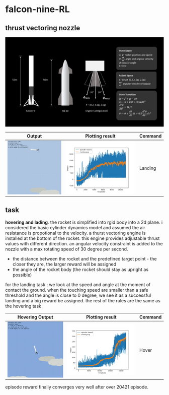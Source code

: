 # falcon-nine-RL

## thrust vectoring nozzle

![configuration_rocket](.github/asset_image/configuration.jpg)

| Output  | Plotting result | Command |
| ------------- | ------------- | ------------- |
| ![landing_falcon](.github/asset_image/falcon_9_landing.gif)  | ![falcon_9_landing_result](.github/asset_image/falcon_9_landing_result.jpg) | Landing |


## task

**hovering and lading**. the rocket is simplified into rgid body into a 2d plane. i considered the basic
cylinder dynamics model and assumed the air resistance is propotional to the velocity. a thurst vectoring engine 
is installed at the bottom of the rocket. this engine provides adjustable thrust values with different direction. an angular 
velocity constraint is added to the nozzle with a max rotating speed of 30 degree per second.

- the distance between the rocket and the predefined target point - the closer they are, the larger
reward will be assigned
- the angle of the rocket body (the rocket should stay as upright as possible)

for the landing task : we look at the speed and angle at the moment of contact the ground. when the touching speed
are smaller than a safe threshold and the angle is close to 0 degree, we see it as a successful landing and a big
reward be assigned. the rest of the rules are the same as the hovering task


| Hovering Output  | Plotting result | Command |
| ------------- | ------------- | ------------- |
| ![hovering-output](.github/asset_image/falcon_9_hover.gif)  | ![falcon_9_landing_result](.github/asset_image/hovering_reward.jpg) | Hover |


episode reward finally converges very well after over 20421 episode.
